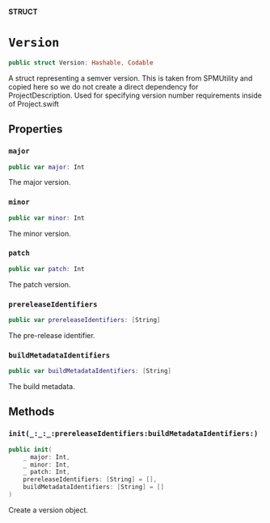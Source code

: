 **STRUCT**

# `Version`

```swift
public struct Version: Hashable, Codable
```

A struct representing a semver version.
This is taken from SPMUtility and copied here so we do not create a direct dependency for ProjectDescription. Used for
specifying version number requirements inside of Project.swift

## Properties
### `major`

```swift
public var major: Int
```

The major version.

### `minor`

```swift
public var minor: Int
```

The minor version.

### `patch`

```swift
public var patch: Int
```

The patch version.

### `prereleaseIdentifiers`

```swift
public var prereleaseIdentifiers: [String]
```

The pre-release identifier.

### `buildMetadataIdentifiers`

```swift
public var buildMetadataIdentifiers: [String]
```

The build metadata.

## Methods
### `init(_:_:_:prereleaseIdentifiers:buildMetadataIdentifiers:)`

```swift
public init(
    _ major: Int,
    _ minor: Int,
    _ patch: Int,
    prereleaseIdentifiers: [String] = [],
    buildMetadataIdentifiers: [String] = []
)
```

Create a version object.
